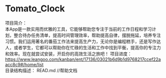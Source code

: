 # Tomato_Clock

项目简介：                                
本App是一款实用而优雅的工具，它能够帮助您专注于当前的工作日程和学习计划，整合待办任务清单，提高时间管理效率，帮助提高自律，摆脱拖延，培养专注习惯。我们运用著名的番茄工作法来提高生产力，无论你是编程糕手，还是写作达人，或者学生，它都可以帮助你在忙碌的生活和工作中找到平衡，提高你的专注力和效率。现在就尝试安装，开启你的高效生活之旅吧！ 
项目进度：https://www.leangoo.com/kanban/ent/17136/03021b6d9b1d9768217ccef22aacc8c9#/home/list   
目录结构描述：
READ.md     //帮助文档
